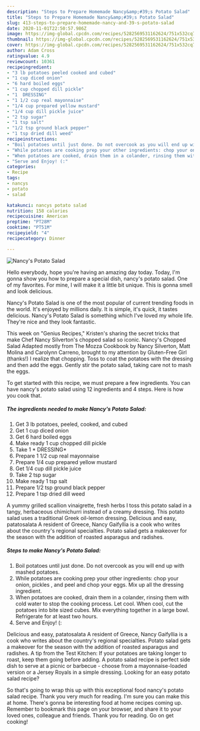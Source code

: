 ```yaml
---
description: "Steps to Prepare Homemade Nancy&amp;#39;s Potato Salad"
title: "Steps to Prepare Homemade Nancy&amp;#39;s Potato Salad"
slug: 413-steps-to-prepare-homemade-nancy-and-39-s-potato-salad
date: 2020-11-01T22:50:57.986Z
image: https://img-global.cpcdn.com/recipes/5282569531162624/751x532cq70/nancys-potato-salad-recipe-main-photo.jpg
thumbnail: https://img-global.cpcdn.com/recipes/5282569531162624/751x532cq70/nancys-potato-salad-recipe-main-photo.jpg
cover: https://img-global.cpcdn.com/recipes/5282569531162624/751x532cq70/nancys-potato-salad-recipe-main-photo.jpg
author: Adam Cross
ratingvalue: 4.9
reviewcount: 10361
recipeingredient:
- "3 lb potatoes peeled cooked and cubed"
- "1 cup diced onion"
- "6 hard boiled eggs"
- "1 cup chopped dill pickle"
- "1  DRESSING"
- "1 1/2 cup real mayonnaise"
- "1/4 cup prepared yellow mustard"
- "1/4 cup dill pickle juice"
- "2 tsp sugar"
- "1 tsp salt"
- "1/2 tsp ground black pepper"
- "1 tsp dried dill weed"
recipeinstructions:
- "Boil potatoes until just done. Do not overcook as you will end up with mashed potatoes."
- "While potatoes are cooking prep your other ingredients: chop your onion, pickles , and peel and chop your eggs. Mix up all the dressing ingredient."
- "When potatoes are cooked, drain them in a colander, rinsing them with cold water to stop the cooking process. Let cool. When cool, cut the potatoes into bite sized cubes. Mix everything together in a large bowl. Refrigerate for at least two hours."
- "Serve and Enjoy! (:"
categories:
- Recipe
tags:
- nancys
- potato
- salad

katakunci: nancys potato salad 
nutrition: 158 calories
recipecuisine: American
preptime: "PT28M"
cooktime: "PT51M"
recipeyield: "4"
recipecategory: Dinner

---
```



![Nancy&#39;s Potato Salad](https://img-global.cpcdn.com/recipes/5282569531162624/751x532cq70/nancys-potato-salad-recipe-main-photo.jpg)

Hello everybody, hope you're having an amazing day today. Today, I'm gonna show you how to prepare a special dish, nancy&#39;s potato salad. One of my favorites. For mine, I will make it a little bit unique. This is gonna smell and look delicious.

Nancy&#39;s Potato Salad is one of the most popular of current trending foods in the world. It's enjoyed by millions daily. It is simple, it's quick, it tastes delicious. Nancy&#39;s Potato Salad is something which I've loved my whole life. They're nice and they look fantastic.

This week on &#34;Genius Recipes,&#34; Kristen&#39;s sharing the secret tricks that make Chef Nancy Silverton&#39;s chopped salad so iconic. Nancy&#39;s Chopped Salad Adapted mostly from The Mozza Cookbook by Nancy Silverton, Matt Molina and Carolynn Carreno, brought to my attention by Gluten-Free Girl (thanks!) I realize that chopping. Toss to coat the potatoes with the dressing and then add the eggs. Gently stir the potato salad, taking care not to mash the eggs.


To get started with this recipe, we must prepare a few ingredients. You can have nancy&#39;s potato salad using 12 ingredients and 4 steps. Here is how you cook that.

<!--inarticleads1-->

##### The ingredients needed to make Nancy&#39;s Potato Salad:

1. Get 3 lb potatoes, peeled, cooked, and cubed
1. Get 1 cup diced onion
1. Get 6 hard boiled eggs
1. Make ready 1 cup chopped dill pickle
1. Take 1 * DRESSING*
1. Prepare 1 1/2 cup real mayonnaise
1. Prepare 1/4 cup prepared yellow mustard
1. Get 1/4 cup dill pickle juice
1. Take 2 tsp sugar
1. Make ready 1 tsp salt
1. Prepare 1/2 tsp ground black pepper
1. Prepare 1 tsp dried dill weed


A yummy grilled scallion vinaigrette, fresh herbs I toss this potato salad in a tangy, herbaceous chimichurri instead of a creamy dressing. This potato salad uses a traditional Greek oil-lemon dressing. Delicious and easy, patatosalata A resident of Greece, Nancy Gaifyllia is a cook who writes about the country&#39;s regional specialties. Potato salad gets a makeover for the season with the addition of roasted asparagus and radishes. 

<!--inarticleads2-->

##### Steps to make Nancy&#39;s Potato Salad:

1. Boil potatoes until just done. Do not overcook as you will end up with mashed potatoes.
1. While potatoes are cooking prep your other ingredients: chop your onion, pickles , and peel and chop your eggs. Mix up all the dressing ingredient.
1. When potatoes are cooked, drain them in a colander, rinsing them with cold water to stop the cooking process. Let cool. When cool, cut the potatoes into bite sized cubes. Mix everything together in a large bowl. Refrigerate for at least two hours.
1. Serve and Enjoy! (:


Delicious and easy, patatosalata A resident of Greece, Nancy Gaifyllia is a cook who writes about the country&#39;s regional specialties. Potato salad gets a makeover for the season with the addition of roasted asparagus and radishes. A tip from the Test Kitchen: If your potatoes are taking longer to roast, keep them going before adding. A potato salad recipe is perfect side dish to serve at a picnic or barbecue - choose from a mayonnaise-loaded version or a Jersey Royals in a simple dressing. Looking for an easy potato salad recipe? 

So that's going to wrap this up with this exceptional food nancy&#39;s potato salad recipe. Thank you very much for reading. I'm sure you can make this at home. There's gonna be interesting food at home recipes coming up. Remember to bookmark this page on your browser, and share it to your loved ones, colleague and friends. Thank you for reading. Go on get cooking!
